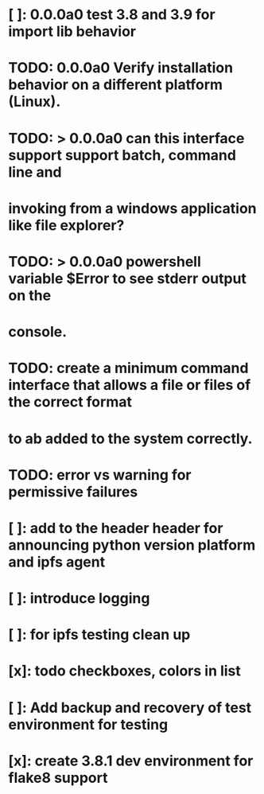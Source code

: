 
# [ ]: 0.0.0a0 test 3.8 and 3.9 for import lib behavior
# TODO: 0.0.0a0 Verify installation behavior on a different platform (Linux).
# TODO: > 0.0.0a0 can this interface support support batch, command line and
#   invoking from a windows application like file explorer?
# TODO: > 0.0.0a0 powershell variable $Error to see stderr output on the
#   console.
# TODO: create a minimum command interface that allows a file or files of the correct format
#       to ab added to the system correctly.

# TODO: error vs warning for permissive failures
# [ ]: add to the header header for announcing python version platform and ipfs agent
# [ ]: introduce logging
# [ ]: for ipfs testing clean up
# [x]: todo checkboxes, colors in list
# [ ]: Add backup and recovery of test environment for testing
# [x]: create 3.8.1 dev environment for flake8 support
